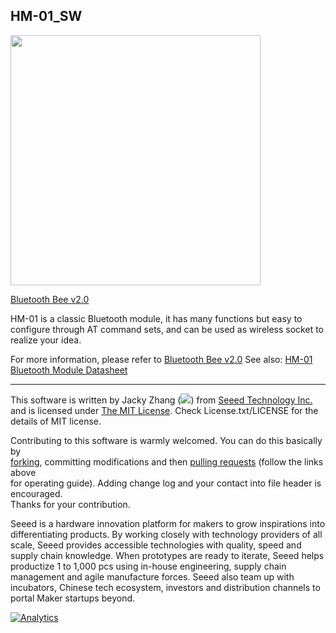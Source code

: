 ## HM-01_SW

<img src=https://statics3.seeedstudio.com/images/product/113050014%201.jpg width=400>

[Bluetooth Bee v2.0](https://www.seeedstudio.com/s/Bluetooth-Bee-v2.0-p-2373.html)

HM-01 is a classic Bluetooth module, it has many functions but easy to configure through AT command sets, and can be used as wireless socket to realize your idea.

For more information, please refer to [Bluetooth Bee v2.0][1]
See also: [HM-01 Bluetooth Module Datasheet][2]

----
This software is written by Jacky Zhang (![](http://www.seeedstudio.com/wiki/images/8/8f/Email_addr_of_jacky_zhang.png)) from [Seeed Technology Inc.](http://www.seeed.cc) and is licensed under [The MIT License](http://opensource.org/licenses/mit-license.php). Check License.txt/LICENSE for the details of MIT license.<br>

Contributing to this software is warmly welcomed. You can do this basically by<br>
[forking](https://help.github.com/articles/fork-a-repo), committing modifications and then [pulling requests](https://help.github.com/articles/using-pull-requests) (follow the links above<br>
for operating guide). Adding change log and your contact into file header is encouraged.<br>
Thanks for your contribution.

Seeed is a hardware innovation platform for makers to grow inspirations into differentiating products. By working closely with technology providers of all scale, Seeed provides accessible technologies with quality, speed and supply chain knowledge. When prototypes are ready to iterate, Seeed helps productize 1 to 1,000 pcs using in-house engineering, supply chain management and agile manufacture forces. Seeed also team up with incubators, Chinese tech ecosystem, investors and distribution channels to portal Maker startups beyond.

[1]:http://wiki.seeedstudio.com/Bluetooth_Bee_v2.0/
[2]:http://www.seeedstudio.com/wiki/File:Bluetooth_HM-01_en.pdf

[![Analytics](https://ga-beacon.appspot.com/UA-46589105-3/HM_01_SW)](https://github.com/igrigorik/ga-beacon)


